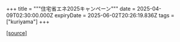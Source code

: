 +++
title = """住宅省エネ2025キャンペーン"""
date = 2025-04-09T02:30:00.000Z
expiryDate = 2025-06-02T20:26:19.836Z
tags = ["kuriyama"]
+++


[[source]](https://www.town.kuriyama.hokkaido.jp/site/-/31395.html)
